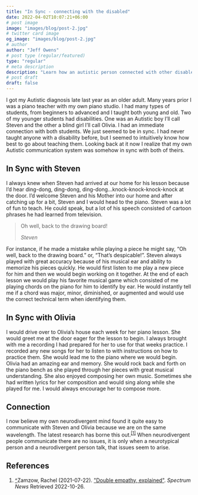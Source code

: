 ```yaml
---
title: "In Sync - connecting with the disabled"
date: 2022-04-02T10:07:21+06:00
# post image
image: "images/blog/post-2.jpg"
# twitter card image
og_image: "images/blog/post-2.jpg"
# author
author: "Jeff Owens"
# post type (regular/featured)
type: "regular"
# meta description
description: "Learn how an autistic person connected with other disabled people."
# post draft
draft: false
---
```


I got my Autistic diagnosis late last year as an older adult. Many years prior I was a piano teacher with my own piano studio. I had many types of students, from beginners to advanced and I taught both young and old. Two of my younger students had disabilities. One was an Autistic boy I’ll call Steven and the other a blind girl I’ll call Olivia. I had an immediate connection with both students. We just seemed to be in sync. I had never taught anyone with a disability before, but I seemed to intuitively know how best to go about teaching them. Looking back at it now I realize that my own Autistic communication system was somehow in sync with both of theirs. 

<h2 class="h4 my-4">In Sync with Steven</h2>

I always knew when Steven had arrived at our home for his lesson because I’d hear ding-dong, ding-dong, ding-dong...knock-knock-knock-knock at the door. I’d welcome Steven and his Mother into our home and after catching up for a bit, Steven and I would head to the piano. Steven was a lot of fun to teach. He could speak, but a lot of his speech consisted of cartoon phrases he had learned from television. 

>Oh well, back to the drawing board!
>
> <cite>Steven</cite>

For instance, if he made a mistake while playing a piece he might say, “Oh well, back to the drawing board.” or, “That’s despicable!”. Steven always played with great accuracy because of his musical ear and ability to memorize his pieces quickly. He would first listen to me play a new piece for him and then we would begin working on it together. At the end of each lesson we would play his favorite musical game which consisted of me playing chords on the piano for him to identify by ear. He would instantly tell me if a chord was major, minor, diminished, or augmented and would use the correct technical term when identifying them.

<h2 class="h4 my-4">In Sync with Olivia</h2>

I would drive over to Olivia’s house each week for her piano lesson. She would greet me at the door eager for the lesson to begin. I always brought with me a recording I had prepared for her to use for that weeks practice. I recorded any new songs for her to listen to with instructions on how to practice them. She would lead me to the piano where we would begin. Olivia had an amazing ear and memory. She would rock back and forth on the piano bench as she played through her pieces with great musical understanding. She also enjoyed composing her own music. Sometimes she had written lyrics for her composition and would sing along while she played for me. I would always encourage her to compose more.

<h2 class="h4 my-4">Connection</h2>

I now believe my own neurodivergent mind found it quite easy to communicate with Steven and Olivia because we are on the same wavelength. The latest research has borne this out.<sup id="_ref-1" class="reference"><a href="#_note-1" data-toggle="tooltip" title="Double empathy, explained">[1]</a></sup> When neurodivergent people communicate there are no issues, it is only when a neurotypical person and a neurodivergent person talk, that issues seem to arise.   

<h2 class="h4 my-4" id="zapme">References</h2>
<ol class="references">
<li id="_note-1"><a href="#_ref-1" class="uparrow">^</a><span>Zamzow, Rachel (2021-07-22).</span> <a href="https://www.spectrumnews.org/news/double-empathy-explained/" rel="nofollow" class="external">"Double empathy, explained"</a>. <cite>Spectrum News</cite> Retrieved 2022-10-26.
</li>
</ol>